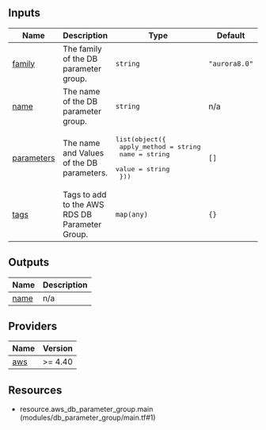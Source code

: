 <!-- BEGIN_TF_DOCS -->


## Inputs

| Name | Description | Type | Default | Required |
|------|-------------|------|---------|:--------:|
| <a name="input_family"></a> [family](#input\_family) | The family of the DB parameter group. | `string` | `"aurora8.0"` | no |
| <a name="input_name"></a> [name](#input\_name) | The name of the DB parameter group. | `string` | n/a | yes |
| <a name="input_parameters"></a> [parameters](#input\_parameters) | The name and Values of the DB parameters. | <pre>list(object({<br>    apply_method = string<br>    name         = string<br>    value        = string<br>  }))</pre> | `[]` | no |
| <a name="input_tags"></a> [tags](#input\_tags) | Tags to add to the AWS RDS DB Parameter Group. | `map(any)` | `{}` | no |

## Outputs

| Name | Description |
|------|-------------|
| <a name="output_name"></a> [name](#output\_name) | n/a |

## Providers

| Name | Version |
|------|---------|
| <a name="provider_aws"></a> [aws](#provider\_aws) | >= 4.40 |

## Resources

- resource.aws_db_parameter_group.main (modules/db_parameter_group/main.tf#1)
<!-- END_TF_DOCS -->
